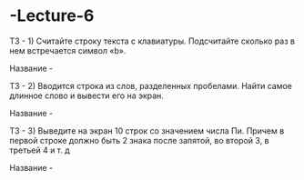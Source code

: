 # -Lecture-6

ТЗ - 1) Считайте строку текста с клавиатуры. Подсчитайте сколько раз в нем встречается символ «b».

Название - 

ТЗ - 2) Вводится строка из слов, разделенных пробелами. Найти самое длинное слово и вывести его на 
экран.

Название - 

ТЗ - 3) Выведите на экран 10 строк со значением числа Пи. Причем в первой строке должно быть 2 знака 
после запятой, во второй 3, в третьей 4 и т. д

Название - 
